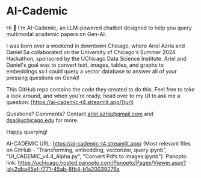 # AI-Cademic
Hi 👋
I'm AI-Cademic, an LLM-powered chatbot designed to help you query multimodal academic papers on Gen-AI. 

I was born over a weekend in downtown Chicago, where Ariel Azria and Daniel Sa collaborated on the University of Chicago's Summer 2024 Hackathon, sponsored by the UChicago Data Science Institute. Ariel and Daniel's goal was to convert text, images, tables, and graphs to embeddings so I could query a vector database to answer all of your pressing questions on GenAI!

This GitHub repo contains the code they created to do this. Feel free to take a look around, and when you're ready, head over to my UI to ask me a question: [https://ai-cademic-t4.streamlit.app/](url)

Questions? Comments? Contact ariel.azria@gmail.com and dsa@uchicago.edu for more. 

Happy querying!


AI-CADEMIC URL: https://ai-cademic-t4.streamlit.app/
(Most relevant files on GitHub - "Transforming, embedding, vectorizer, query.ipynb", "UI_CADEMIC_v4.4_Alpha.py", "Convert Pdfs to images.ipynb") 
Panopto link: https://uchicago.hosted.panopto.com/Panopto/Pages/Viewer.aspx?id=2dba45ef-f771-45ab-8fb4-b1a20039276a 
